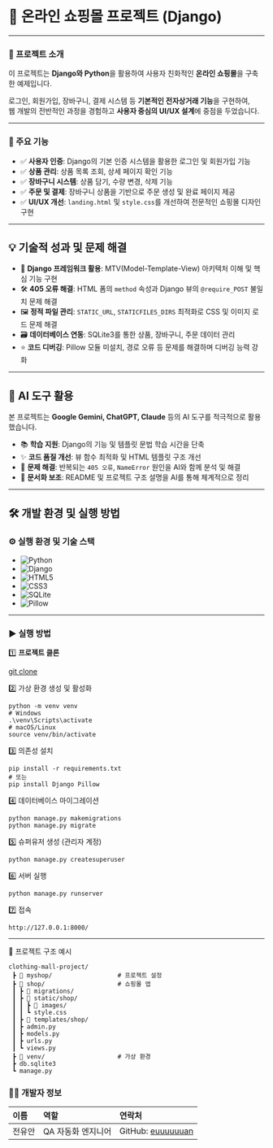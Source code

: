 # 🛒 온라인 쇼핑몰 프로젝트 (Django)

---

### 🌟 프로젝트 소개
이 프로젝트는 **Django와 Python**을 활용하여 사용자 친화적인 **온라인 쇼핑몰**을 구축한 예제입니다.  

로그인, 회원가입, 장바구니, 결제 시스템 등 **기본적인 전자상거래 기능**을 구현하여,  
웹 개발의 전반적인 과정을 경험하고 **사용자 중심의 UI/UX 설계**에 중점을 두었습니다.

---

### 🚀 주요 기능
- ✅ **사용자 인증**: Django의 기본 인증 시스템을 활용한 로그인 및 회원가입 기능  
- ✅ **상품 관리**: 상품 목록 조회, 상세 페이지 확인 기능  
- ✅ **장바구니 시스템**: 상품 담기, 수량 변경, 삭제 기능  
- ✅ **주문 및 결제**: 장바구니 상품을 기반으로 주문 생성 및 완료 페이지 제공  
- ✅ **UI/UX 개선**: `landing.html` 및 `style.css`를 개선하여 전문적인 쇼핑몰 디자인 구현  

---

## 💡 기술적 성과 및 문제 해결
- 🚀 **Django 프레임워크 활용**: MTV(Model-Template-View) 아키텍처 이해 및 핵심 기능 구현  
- 🛠️ **405 오류 해결**: HTML 폼의 `method` 속성과 Django 뷰의 `@require_POST` 불일치 문제 해결  
- 🖼️ **정적 파일 관리**: `STATIC_URL`, `STATICFILES_DIRS` 최적화로 CSS 및 이미지 로드 문제 해결  
- 🗃️ **데이터베이스 연동**: SQLite3를 통한 상품, 장바구니, 주문 데이터 관리  
- ⭐ **코드 디버깅**: Pillow 모듈 미설치, 경로 오류 등 문제를 해결하며 디버깅 능력 강화  

---

## 🤖 AI 도구 활용
본 프로젝트는 **Google Gemini, ChatGPT, Claude** 등의 AI 도구를 적극적으로 활용했습니다.

- 📚 **학습 지원**: Django의 기능 및 템플릿 문법 학습 시간을 단축  
- ✨ **코드 품질 개선**: 뷰 함수 최적화 및 HTML 템플릿 구조 개선  
- 🧩 **문제 해결**: 반복되는 `405 오류`, `NameError` 원인을 AI와 함께 분석 및 해결  
- 📝 **문서화 보조**: README 및 프로젝트 구조 설명을 AI를 통해 체계적으로 정리  

---

## 🛠️ 개발 환경 및 실행 방법

### ⚙️ 실행 환경 및 기술 스택
- ![Python](https://img.shields.io/badge/Python-3.11-3776AB?style=flat-square&logo=python&logoColor=white)  
- ![Django](https://img.shields.io/badge/Django-5.0-092E20?style=flat-square&logo=django&logoColor=white)  
- ![HTML5](https://img.shields.io/badge/HTML5-E34F26?style=flat-square&logo=html5&logoColor=white)  
- ![CSS3](https://img.shields.io/badge/CSS3-1572B6?style=flat-square&logo=css3&logoColor=white)  
- ![SQLite](https://img.shields.io/badge/SQLite-003B57?style=flat-square&logo=sqlite&logoColor=white)  
- ![Pillow](https://img.shields.io/badge/Pillow-Image%20Library-yellow?style=flat-square)  

---

### ▶ 실행 방법

1️⃣ **프로젝트 클론**

[git clone](https://github.com/your-username/your-repository.git)

2️⃣ 가상 환경 생성 및 활성화

```
python -m venv venv
# Windows
.\venv\Scripts\activate
# macOS/Linux
source venv/bin/activate
```
3️⃣ 의존성 설치

```
pip install -r requirements.txt
# 또는
pip install Django Pillow
```
4️⃣ 데이터베이스 마이그레이션

```
python manage.py makemigrations
python manage.py migrate
```
5️⃣ 슈퍼유저 생성 (관리자 계정)

```
python manage.py createsuperuser
```
6️⃣ 서버 실행

```
python manage.py runserver
```
7️⃣ 접속

```
http://127.0.0.1:8000/
```

---
📂 프로젝트 구조 예시
```
clothing-mall-project/
 ┣ 📂 myshop/                  # 프로젝트 설정
 ┣ 📂 shop/                    # 쇼핑몰 앱
 ┃ ┣ 📂 migrations/
 ┃ ┣ 📂 static/shop/
 ┃ ┃ ┣ 📂 images/
 ┃ ┃ ┗ style.css
 ┃ ┣ 📂 templates/shop/
 ┃ ┣ admin.py
 ┃ ┣ models.py
 ┃ ┣ urls.py
 ┃ ┗ views.py
 ┣ 📂 venv/                    # 가상 환경
 ┣ db.sqlite3
 ┗ manage.py
```

### 🧑‍💻 개발자 정보

| 이름   | 역할               | 연락처                                                                 |
| :----- | :----------------- | :--------------------------------------------------------------------- |
| 전유안 | QA 자동화 엔지니어 | GitHub: [euuuuuuan](https://github.com/euuuuuuan)
